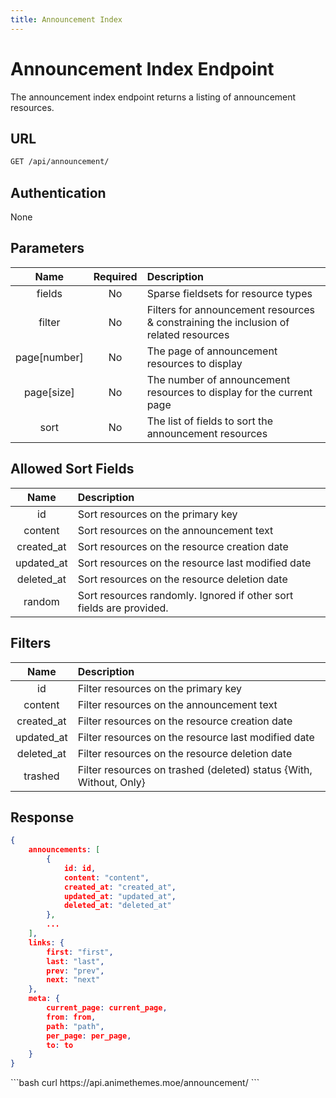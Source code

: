 ```yaml
---
title: Announcement Index
---
```


<Block>

# Announcement Index Endpoint

The announcement index endpoint returns a listing of announcement resources.

## URL

```sh
GET /api/announcement/
```

## Authentication

None

## Parameters

| Name         | Required | Description                                                                          |
| :----------: | :------: | :----------------------------------------------------------------------------------- |
| fields       | No       | Sparse fieldsets for resource types                                                  |
| filter       | No       | Filters for announcement resources & constraining the inclusion of related resources |
| page[number] | No       | The page of announcement resources to display                                        |
| page[size]   | No       | The number of announcement resources to display for the current page                 |
| sort         | No       | The list of fields to sort the announcement resources                                |

## Allowed Sort Fields

|    Name    | Description                                                         |
| :--------: | :------------------------------------------------------------------ |
| id         | Sort resources on the primary key                                   |
| content    | Sort resources on the announcement text                             |
| created_at | Sort resources on the resource creation date                        |
| updated_at | Sort resources on the resource last modified date                   |
| deleted_at | Sort resources on the resource deletion date                        |
| random     | Sort resources randomly. Ignored if other sort fields are provided. |

## Filters

|    Name    | Description                                                        |
| :--------: | :----------------------------------------------------------------- |
| id         | Filter resources on the primary key                                |
| content    | Filter resources on the announcement text                          |
| created_at | Filter resources on the resource creation date                     |
| updated_at | Filter resources on the resource last modified date                |
| deleted_at | Filter resources on the resource deletion date                     |
| trashed    | Filter resources on trashed (deleted) status {With, Without, Only} |

## Response

```json
{
    announcements: [
        {
            id: id,
            content: "content",
            created_at: "created_at",
            updated_at: "updated_at",
            deleted_at: "deleted_at"
        },
        ...
    ],
    links: {
        first: "first",
        last: "last",
        prev: "prev",
        next: "next"
    },
    meta: {
        current_page: current_page,
        from: from,
        path: "path",
        per_page: per_page,
        to: to
    }
}
```

<Example>

<CURL>
```bash
curl https://api.animethemes.moe/announcement/
```
</CURL>

</Example>

</Block>